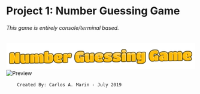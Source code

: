 # Project 1: Number Guessing Game 
###### *This game is entirely console/terminal based.*

![Number Guessing Game](logo.png)
![Preview](Main_Frame.png)

        Created By: Carlos A. Marin - July 2019
